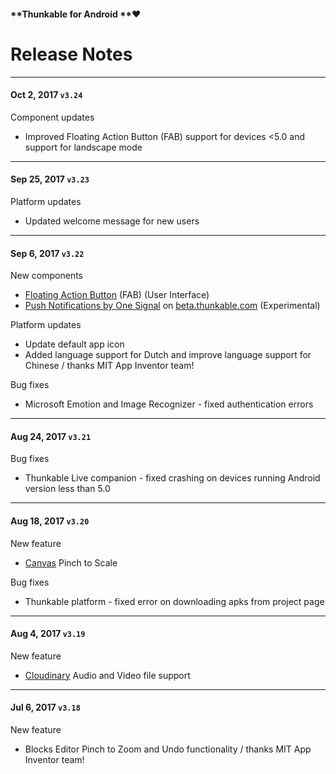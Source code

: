#### **Thunkable for Android **❤

# Release Notes

---

#### Oct 2, 2017 `v3.24`

Component updates

* Improved Floating Action Button \(FAB\) support for devices &lt;5.0 and support for landscape mode

---

#### Sep 25, 2017 `v3.23`

Platform updates

* Updated welcome message for new users

---

#### Sep 6, 2017 `v3.22`

New components

* [Floating Action Button](/android/components/user-interface/fab-floating-action-button.md) \(FAB\) \(User Interface\)
* [Push Notifications by One Signal](/android/components/push-notifications.md) on [beta.thunkable.com](https://beta.thunkable.com) \(Experimental\)

Platform updates

* Update default app icon
* Added language support for Dutch and improve language support for Chinese / thanks MIT App Inventor team!

Bug fixes

* Microsoft Emotion and Image Recognizer - fixed authentication errors

---

#### Aug 24, 2017 `v3.21`

Bug fixes

* Thunkable Live companion - fixed crashing on devices running Android version less than 5.0

---

#### Aug 18, 2017 `v3.20`

New feature

* [Canvas](/android/components/gaming/canvas.md) Pinch to Scale

Bug fixes

* Thunkable platform - fixed error on downloading apks from project page

---

#### Aug 4, 2017 `v3.19`

New feature

* [Cloudinary](/android/components/storage/cloudinary-db.md) Audio and Video file support

---

#### Jul 6, 2017 `v3.18`

New feature

* Blocks Editor Pinch to Zoom and Undo functionality / thanks MIT App Inventor team!



